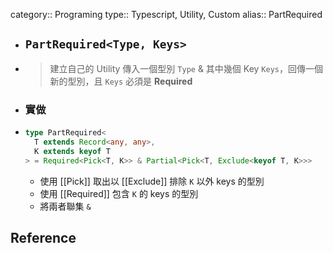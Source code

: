 category:: Programing
type:: Typescript, Utility, Custom
alias:: PartRequired

- ## `PartRequired<Type, Keys>`
- > 建立自己的 Utility
  > 傳入一個型別 `Type` & 其中幾個 Key `Keys`，回傳一個新的型別，且 `Keys` 必須是 **Required**
- ### 實做
- ```typescript
  type PartRequired<
    T extends Record<any, any>,
    K extends keyof T
  > = Required<Pick<T, K>> & Partial<Pick<T, Exclude<keyof T, K>>>
  ```
	- 使用 [[Pick]] 取出以 [[Exclude]] 排除 `K` 以外 keys 的型別
	- 使用 [[Required]] 包含 `K` 的 keys 的型別
	- 將兩者聯集 `&`
## Reference